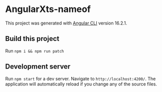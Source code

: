# AngularXts-nameof

This project was generated with [Angular CLI](https://github.com/angular/angular-cli) version 16.2.1.

## Build this project

Run `npm i && npm run patch`

## Development server

Run `npm start` for a dev server. Navigate to `http://localhost:4200/`. The application will automatically reload if you change any of the source files.
